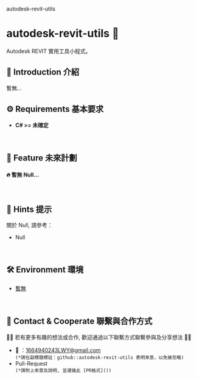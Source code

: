 autodesk-revit-utils
# autodesk-revit-utils 🔧
Autodesk REVIT 實用工具小程式。
<br>

## 📄 Introduction 介紹
暫無...
<br>

## ⚙️ Requirements 基本要求
* **C# >= 未確定**
<br>

## 💫 Feature 未來計劃
#### 🔥 暫無 Null...
<br>

## 🌟 Hints 提示
關於 Null, 請參考：
* Null
<br>

## 🛠 Environment 環境
* [暫無]()
<br>

## 📨 Contact & Cooperate 聯繫與合作方式

👏👏 若有更多有趣的想法或合作, 歡迎通過以下聯繫方式聯繫參與及分享想法 👏👏

* 📧 ：1664940243LWY@gmail.com<br>
`(*請在副標題標註：github::autodesk-revit-utils 表明來意，以免被忽略)`
* Pull-Request<br>
`(*請附上來意及說明, 並遵循此 [PR格式]())`
<br>